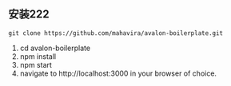 ## 安装222
`git clone https://github.com/mahavira/avalon-boilerplate.git`

1. cd avalon-boilerplate
2. npm install
3. npm start
4. navigate to http://localhost:3000 in your browser of choice.
